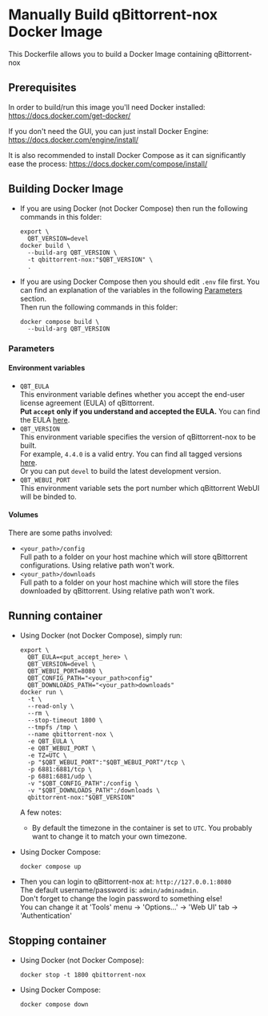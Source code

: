 # Manually Build qBittorrent-nox Docker Image

This Dockerfile allows you to build a Docker Image containing qBittorrent-nox

## Prerequisites

In order to build/run this image you'll need Docker installed: https://docs.docker.com/get-docker/

If you don't need the GUI, you can just install Docker Engine: https://docs.docker.com/engine/install/

It is also recommended to install Docker Compose as it can significantly ease the process: https://docs.docker.com/compose/install/

## Building Docker Image

* If you are using Docker (not Docker Compose) then run the following commands in this folder:
  ```shell
  export \
    QBT_VERSION=devel
  docker build \
    --build-arg QBT_VERSION \
    -t qbittorrent-nox:"$QBT_VERSION" \
    .
  ```

* If you are using Docker Compose then you should edit `.env` file first.
  You can find an explanation of the variables in the following [Parameters](#parameters) section. \
  Then run the following commands in this folder:
  ```shell
  docker compose build \
    --build-arg QBT_VERSION
  ```

### Parameters

#### Environment variables

* `QBT_EULA` \
  This environment variable defines whether you accept the end-user license agreement (EULA) of qBittorrent. \
  **Put `accept` only if you understand and accepted the EULA.** You can find
  the EULA [here](https://github.com/qbittorrent/qBittorrent/blob/56667e717b82c79433ecb8a5ff6cc2d7b315d773/src/app/main.cpp#L320-L323).
* `QBT_VERSION` \
  This environment variable specifies the version of qBittorrent-nox to be built. \
  For example, `4.4.0` is a valid entry. You can find all tagged versions [here](https://github.com/qbittorrent/qBittorrent/tags). \
  Or you can put `devel` to build the latest development version.
* `QBT_WEBUI_PORT` \
  This environment variable sets the port number which qBittorrent WebUI will be binded to.

#### Volumes

There are some paths involved:
* `<your_path>/config` \
  Full path to a folder on your host machine which will store qBittorrent configurations.
  Using relative path won't work.
* `<your_path>/downloads` \
  Full path to a folder on your host machine which will store the files downloaded by qBittorrent.
  Using relative path won't work.

## Running container

* Using Docker (not Docker Compose), simply run:
  ```shell
  export \
    QBT_EULA=<put_accept_here> \
    QBT_VERSION=devel \
    QBT_WEBUI_PORT=8080 \
    QBT_CONFIG_PATH="<your_path>config"
    QBT_DOWNLOADS_PATH="<your_path>downloads"
  docker run \
    -t \
    --read-only \
    --rm \
    --stop-timeout 1800 \
    --tmpfs /tmp \
    --name qbittorrent-nox \
    -e QBT_EULA \
    -e QBT_WEBUI_PORT \
    -e TZ=UTC \
    -p "$QBT_WEBUI_PORT":"$QBT_WEBUI_PORT"/tcp \
    -p 6881:6881/tcp \
    -p 6881:6881/udp \
    -v "$QBT_CONFIG_PATH":/config \
    -v "$QBT_DOWNLOADS_PATH":/downloads \
    qbittorrent-nox:"$QBT_VERSION"
  ```

  A few notes:
  * By default the timezone in the container is set to `UTC`. You probably want to change it to match your own timezone.

* Using Docker Compose:
  ```shell
  docker compose up
  ```

* Then you can login to qBittorrent-nox at: `http://127.0.0.1:8080` \
  The default username/password is: `admin/adminadmin`. \
  Don't forget to change the login password to something else! \
  You can change it at 'Tools' menu -> 'Options...' -> 'Web UI' tab -> 'Authentication'

## Stopping container

* Using Docker (not Docker Compose):
  ```shell
  docker stop -t 1800 qbittorrent-nox
  ```

* Using Docker Compose:
  ```shell
  docker compose down
  ```
